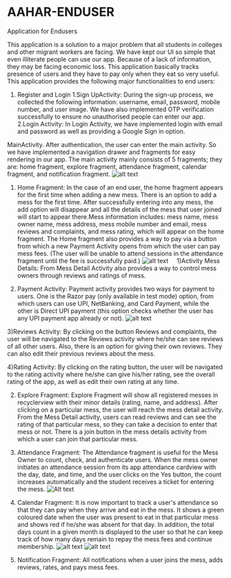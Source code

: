 # AAHAR-ENDUSER
Application for Endusers

This application is a solution to a major problem that all students in colleges and other migrant workers are facing.
We have kept our UI so simple that even illiterate people can use our app.
Because of a lack of information, they may be facing economic loss. This application basically tracks presence of users and they have to pay only when they eat so very useful.
This application provides the following major functionalities to end users:
1. Register and Login
1.Sign UpActivity:
During the sign-up process, we collected the following information: username, email, password, mobile number, and user image. We have also implemented OTP verification successfully to ensure no unauthorised people can enter our app.
2.Login Activity:
In Login Activity, we have implemented login with email and password as well as providing a Google Sign in option.



MainActivity.
After authentication, the user can enter the main activity. So we have implemented a navigation drawer and fragments for easy rendering in our app.
The main activity mainly consists of 5 fragments; they are: home fragment, explore fragment, attendance fragment, calendar fragment, and notification fragment.
![alt text](https://github.com/Ameya2k22/Images/blob/main/MainActivity.jpeg)

1) Home Fragment:
In the case of an end user, the home fragment appears for the first time when adding a new mess. There is an option to add a mess for the first time. After successfully entering into any mess, the add option will disappear and all the details of the mess that user joined will start to appear there.Mess information includes: mess name, mess owner name, mess address, mess mobile number and email, mess reviews and complaints, and mess rating, which will appear on the home fragment.
The Home fragment also provides a way to pay via a button from which a new Payment Activity opens from which the user can pay mess fees. (The user will be unable to attend sessions in the attendance fragment until the fee is successfully paid.)
![alt text](https://github.com/Ameya2k22/Images/blob/main/user_ticket.jpeg)
   
1)Activity Mess Details:
  From Mess Detail Activity also provides a way to control mess owners through reviews and ratings of mess.
  
  
2) Payment Activity:
  Payment activity provides two ways for payment to users. One is the Razor pay (only available in test mode) option, from which users can use UPI, NetBanking, and Card Payment, while the other is Direct UPI payment (this option checks whether the user has any UPI payment app already or not).
![alt text](https://github.com/Ameya2k22/Images/blob/main/Payment%20Gateway.jpeg)

3)Reviews Activity:
  By clicking on the button Reviews and complaints, the user will be navigated to the Reviews activity where he/she can see reviews of all other users. Also, there is an option for giving their own reviews. They can also edit their previous reviews about the mess.


4)Rating Activity:
  By clicking on the rating button, the user will be navigated to the rating activity where he/she can give his/her rating, see the overall rating of the app, as well as edit their own rating at any time.



2) Explore Fragment:
Explore Fragment will show all registered messes in recyclerview with their minor details (rating, name, and address). After clicking on a particular mess, the user will reach the mess detail activity. From the Mess Detail activity, users can read reviews and can see the rating of that particular mess, so they can take a decision to enter that mess or not. There is a join button in the mess details activity from which a user can join that particular mess.
 
 
 
3. Attendance Fragment:
The Attendance fragment is useful for the Mess Owner to count, check, and authenticate users. When the mess owner initiates an attendance session from its app attendance cardview with the day, date, and time, and the user clicks on the Yes button, the count increases automatically and the student receives a ticket for entering the mess.
![Alt text](https://github.com/Ameya2k22/Images/blob/main/Attendance%20Activity.jpeg)





4. Calendar Fragment:
It is now important to track a user's attendance so that they can pay when they arrive and eat in the mess. It shows a green coloured date when the user was present to eat in that particular mess and shows red if he/she was absent for that day. In addition, the total days count in a given month is displayed to the user so that he can keep track of how many days remain to repay the mess fees and continue membership.
![alt text](https://github.com/Ameya2k22/Images/blob/main/Calendar.jpeg)
![alt text](https://github.com/Ameya2k22/Images/blob/main/Calendar_present.jpeg)



5. Notification Fragment:
All notifications when a user joins the mess, adds reviews, rates, and pays mess fees.
